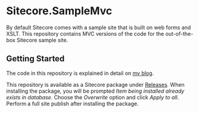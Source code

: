 # Sitecore.SampleMvc

By default Sitecore comes with a sample site that is built on web forms and XSLT. This repository
contains MVC versions of the code for the out-of-the-box Sitecore sample site.

## Getting Started

The code in this repository is explained in detail on 
[my blog](https://www.coreysmith.co/sitecore-beginners-convert-sitecore-sample-site-to-mvc/).

This repository is available as a Sitecore package under 
[Releases](https://github.com/coreyasmith/Sitecore.SampleMvc/releases). When installing the 
package, you will be prompted *Item being installed already exists in database.* Choose the 
*Overwrite* option and click *Apply to all*. Perform a full site publish after installing the 
package.
